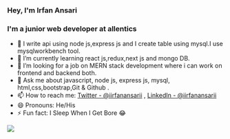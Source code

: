###  Hey, I'm Irfan Ansari
### I'm a junior web developer at allentics 



- 🔭 I write api using node js,express js and I create table using mysql.I use mysqlworkbench tool. 
- 🌱 I’m currently learning react js,redux,next js and mongo DB.
- 🤔 I’m looking for a job on MERN stack development where i can work on frontend and backend both.
- 💬 Ask me about javascript, node js, express js, mysql, html,css,bootstrap,Git & Github .
- 📫 How to reach me: [Twitter - @iirfanansarii](https://twitter.com/iirfanansarii) , [LinkedIn - @iirfanansarii](https://www.linkedin.com/in/iirfanansarii/) 
- 😄 Pronouns: He/His
- ⚡ Fun fact: I Sleep When I Get Bore 😂

<img src="https://github-readme-stats.vercel.app/api?username=iirfanansarii&&show_icons=true&title_color=ffffff&icon_color=bb2acf&text_color=daf7dc&bg_color=151515">


